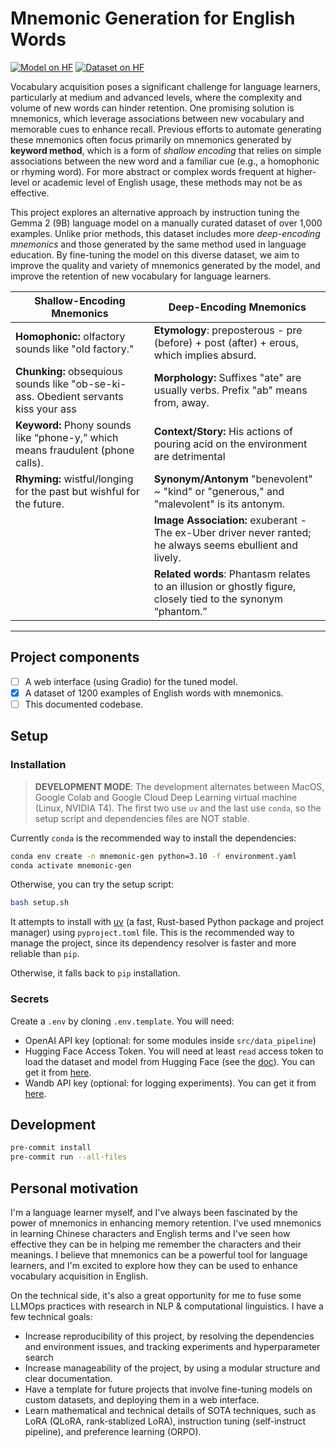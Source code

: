 # Mnemonic Generation for English Words

[![Model on HF](https://huggingface.co/datasets/huggingface/badges/resolve/main/model-on-hf-md-dark.svg)](https://huggingface.co/chiffonng/gemma2-9b-it-mnemonics) [![Dataset on HF](https://huggingface.co/datasets/huggingface/badges/resolve/main/dataset-on-hf-md-dark.svg)](https://huggingface.co/datasets/chiffonng/en-vocab-mnemonics)

Vocabulary acquisition poses a significant challenge for language learners, particularly at medium and advanced levels, where the complexity and volume of new words can hinder retention. One promising solution is mnemonics, which leverage associations between new vocabulary and memorable cues to enhance recall. Previous efforts to automate generating these mnemonics often focus primarily on mnemonics generated by **keyword method**, which is a form of _shallow encoding_ that relies on simple associations between the new word and a familiar cue (e.g., a homophonic or rhyming word). For more abstract or complex words frequent at higher-level or academic level of English usage, these methods may not be as effective.

This project explores an alternative approach by instruction tuning the Gemma 2 (9B) language model on a manually curated dataset of over 1,000 examples. Unlike prior methods, this dataset includes more _deep-encoding mnemonics_ and those generated by the same method used in language education. By fine-tuning the model on this diverse dataset, we aim to improve the quality and variety of mnemonics generated by the model, and improve the retention of new vocabulary for language learners.

| **Shallow-Encoding Mnemonics**                                                      | **Deep-Encoding Mnemonics**                                                                                  |
| ----------------------------------------------------------------------------------- | ------------------------------------------------------------------------------------------------------------ |
| **Homophonic:** olfactory sounds like "old factory."                                | **Etymology**: preposterous - pre (before) + post (after) + erous, which implies absurd.                     |
| **Chunking:** obsequious sounds like "ob-se-ki-ass. Obedient servants kiss your ass | **Morphology:** Suffixes "ate" are usually verbs. Prefix "ab" means from, away.                              |
| **Keyword:** Phony sounds like “phone-y,” which means fraudulent (phone calls).     | **Context/Story:** His actions of pouring acid on the environment are detrimental                            |
| **Rhyming:** wistful/longing for the past but wishful for the future.               | **Synonym/Antonym** "benevolent" ~ "kind" or "generous," and "malevolent" is its antonym.                    |
|                                                                                     | **Image Association:** exuberant - The ex-Uber driver never ranted; he always seems ebullient and lively.    |
|                                                                                     | **Related words**: Phantasm relates to an illusion or ghostly figure, closely tied to the synonym “phantom.” |

---

## Project components

- [ ] A web interface (using Gradio) for the tuned model.
- [x] A dataset of 1200 examples of English words with mnemonics.
- [ ] This documented codebase.

## Setup

### Installation

> **DEVELOPMENT MODE**: The development alternates between MacOS, Google Colab and Google Cloud Deep Learning virtual machine (Linux, NVIDIA T4). The first two use `uv` and the last use `conda`, so the setup script and dependencies files are NOT stable.

Currently `conda` is the recommended way to install the dependencies:

```bash
conda env create -n mnemonic-gen python=3.10 -f environment.yaml
conda activate mnemonic-gen
```

Otherwise, you can try the setup script:

```bash
bash setup.sh
```

It attempts to install with [uv](https://docs.astral.sh/uv/) (a fast, Rust-based Python package and project manager) using `pyproject.toml` file. This is the recommended way to manage the project, since its dependency resolver is faster and more reliable than `pip`.

Otherwise, it falls back to `pip` installation.

### Secrets

Create a `.env` by cloning `.env.template`. You will need:

- OpenAI API key (optional: for some modules inside `src/data_pipeline`)
- Hugging Face Access Token. You will need at least `read` access token to load the dataset and model from Hugging Face (see the [doc](https://huggingface.co/docs/hub/en/security-tokens)). You can get it from [here](https://huggingface.co/settings/token).
- Wandb API key (optional: for logging experiments). You can get it from [here](https://wandb.ai/authorize).

## Development

```bash
pre-commit install
pre-commit run --all-files
```

## Personal motivation

I'm a language learner myself, and I've always been fascinated by the power of mnemonics in enhancing memory retention. I've used mnemonics in learning Chinese characters and English terms and I've seen how effective they can be in helping me remember the characters and their meanings. I believe that mnemonics can be a powerful tool for language learners, and I'm excited to explore how they can be used to enhance vocabulary acquisition in English.

On the technical side, it's also a great opportunity for me to fuse some LLMOps practices with research in NLP & computational linguistics. I have a few technical goals:

- Increase reproducibility of this project, by resolving the dependencies and environment issues, and tracking experiments and hyperparameter search
- Increase manageability of the project, by using a modular structure and clear documentation.
- Have a template for future projects that involve fine-tuning models on custom datasets, and deploying them in a web interface.
- Learn mathematical and technical details of SOTA techniques, such as LoRA (QLoRA, rank-stablized LoRA), instruction tuning (self-instruct pipeline), and preference learning (ORPO).

